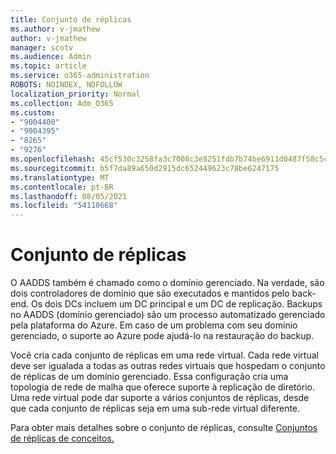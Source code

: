 ```yaml
---
title: Conjunto de réplicas
ms.author: v-jmathew
author: v-jmathew
manager: scotv
ms.audience: Admin
ms.topic: article
ms.service: o365-administration
ROBOTS: NOINDEX, NOFOLLOW
localization_priority: Normal
ms.collection: Adm_O365
ms.custom:
- "9004400"
- "9004395"
- "8265"
- "9276"
ms.openlocfilehash: 45cf530c3258fa3c7008c3e8251fdb7b74be6911d0487f58c5ce2530e25ca282
ms.sourcegitcommit: b5f7da89a650d2915dc652449623c78be6247175
ms.translationtype: MT
ms.contentlocale: pt-BR
ms.lasthandoff: 08/05/2021
ms.locfileid: "54110668"
---
```

# <a name="replica-set"></a>Conjunto de réplicas

O AADDS também é chamado como o domínio gerenciado. Na verdade, são dois controladores de domínio que são executados e mantidos pelo back-end. Os dois DCs incluem um DC principal e um DC de replicação. Backups no AADDS (domínio gerenciado) são um processo automatizado gerenciado pela plataforma do Azure. Em caso de um problema com seu domínio gerenciado, o suporte ao Azure pode ajudá-lo na restauração do backup.

Você cria cada conjunto de réplicas em uma rede virtual. Cada rede virtual deve ser igualada a todas as outras redes virtuais que hospedam o conjunto de réplicas de um domínio gerenciado. Essa configuração cria uma topologia de rede de malha que oferece suporte à replicação de diretório. Uma rede virtual pode dar suporte a vários conjuntos de réplicas, desde que cada conjunto de réplicas seja em uma sub-rede virtual diferente.

Para obter mais detalhes sobre o conjunto de réplicas, consulte [Conjuntos de réplicas de conceitos.](https://docs.microsoft.com/azure/active-directory-domain-services/concepts-replica-sets)
